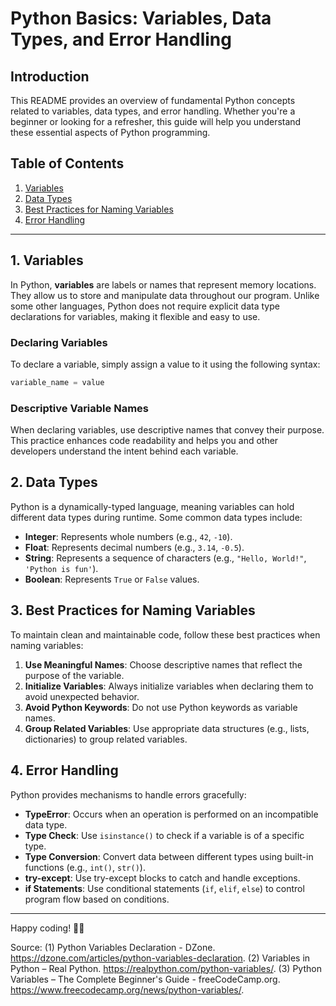 # Python Basics: Variables, Data Types, and Error Handling

## Introduction
This README provides an overview of fundamental Python concepts related to variables, data types, and error handling. Whether you're a beginner or looking for a refresher, this guide will help you understand these essential aspects of Python programming.

## Table of Contents
1. [Variables](#variables)
2. [Data Types](#data-types)
3. [Best Practices for Naming Variables](#best-practices-for-naming-variables)
4. [Error Handling](#error-handling)

---

## 1. Variables
In Python, **variables** are labels or names that represent memory locations. They allow us to store and manipulate data throughout our program. Unlike some other languages, Python does not require explicit data type declarations for variables, making it flexible and easy to use.

### Declaring Variables
To declare a variable, simply assign a value to it using the following syntax:
```python
variable_name = value
```

### Descriptive Variable Names
When declaring variables, use descriptive names that convey their purpose. This practice enhances code readability and helps you and other developers understand the intent behind each variable.

## 2. Data Types
Python is a dynamically-typed language, meaning variables can hold different data types during runtime. Some common data types include:

- **Integer**: Represents whole numbers (e.g., `42`, `-10`).
- **Float**: Represents decimal numbers (e.g., `3.14`, `-0.5`).
- **String**: Represents a sequence of characters (e.g., `"Hello, World!"`, `'Python is fun'`).
- **Boolean**: Represents `True` or `False` values.

## 3. Best Practices for Naming Variables
To maintain clean and maintainable code, follow these best practices when naming variables:

1. **Use Meaningful Names**: Choose descriptive names that reflect the purpose of the variable.
2. **Initialize Variables**: Always initialize variables when declaring them to avoid unexpected behavior.
3. **Avoid Python Keywords**: Do not use Python keywords as variable names.
4. **Group Related Variables**: Use appropriate data structures (e.g., lists, dictionaries) to group related variables.

## 4. Error Handling
Python provides mechanisms to handle errors gracefully:

- **TypeError**: Occurs when an operation is performed on an incompatible data type.
- **Type Check**: Use `isinstance()` to check if a variable is of a specific type.
- **Type Conversion**: Convert data between different types using built-in functions (e.g., `int()`, `str()`).
- **try-except**: Use try-except blocks to catch and handle exceptions.
- **if Statements**: Use conditional statements (`if`, `elif`, `else`) to control program flow based on conditions.

---

Happy coding! 🐍🚀

Source:
(1) Python Variables Declaration - DZone. https://dzone.com/articles/python-variables-declaration.
(2) Variables in Python – Real Python. https://realpython.com/python-variables/.
(3) Python Variables – The Complete Beginner's Guide - freeCodeCamp.org. https://www.freecodecamp.org/news/python-variables/.